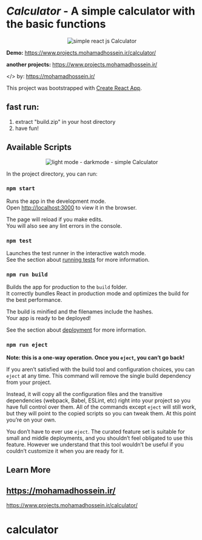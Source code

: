 # _Calculator_ - A **simple calculator** with the basic functions

<p align="center"><img src="https://user-images.githubusercontent.com/40790864/135969882-bfa90dc3-9d91-4a59-b6aa-2c91f6a84eb1.JPG" alt="simple react js Calculator"/></p>

**Demo:**
https://www.projects.mohamadhossein.ir/calculator/

**another projects:**
https://www.projects.mohamadhossein.ir/

</> by: https://mohamadhossein.ir/

This project was bootstrapped with [Create React App](https://github.com/facebook/create-react-app).

**fast run:**
----
1. extract "build.zip" in your host directory
2. have fun!


## Available Scripts
<p align="center"><img src="https://user-images.githubusercontent.com/40790864/135969886-51301ca3-6a68-421d-b81a-82d691d6da04.JPG" alt="light mode - darkmode - simple Calculator"></p>


In the project directory, you can run:

### `npm start`

Runs the app in the development mode.\
Open [http://localhost:3000](http://localhost:3000) to view it in the browser.

The page will reload if you make edits.\
You will also see any lint errors in the console.

### `npm test`

Launches the test runner in the interactive watch mode.\
See the section about [running tests](https://facebook.github.io/create-react-app/docs/running-tests) for more information.

### `npm run build`

Builds the app for production to the `build` folder.\
It correctly bundles React in production mode and optimizes the build for the best performance.

The build is minified and the filenames include the hashes.\
Your app is ready to be deployed!

See the section about [deployment](https://facebook.github.io/create-react-app/docs/deployment) for more information.

### `npm run eject`

**Note: this is a one-way operation. Once you `eject`, you can’t go back!**

If you aren’t satisfied with the build tool and configuration choices, you can `eject` at any time. This command will remove the single build dependency from your project.

Instead, it will copy all the configuration files and the transitive dependencies (webpack, Babel, ESLint, etc) right into your project so you have full control over them. All of the commands except `eject` will still work, but they will point to the copied scripts so you can tweak them. At this point you’re on your own.

You don’t have to ever use `eject`. The curated feature set is suitable for small and middle deployments, and you shouldn’t feel obligated to use this feature. However we understand that this tool wouldn’t be useful if you couldn’t customize it when you are ready for it.

## Learn More
https://mohamadhossein.ir/ 
---
https://www.projects.mohamadhossein.ir/calculator/
# calculator


